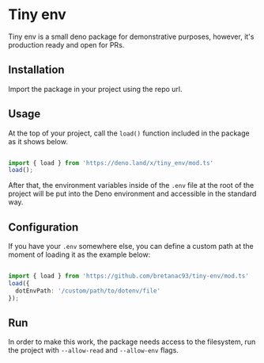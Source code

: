 # Tiny env

Tiny env is a small deno package for demonstrative purposes, however, it's production ready and open for PRs.

## Installation

Import the package in your project using the repo url.

## Usage

At the top of your project, call the `load()` function included in the package as it shows below.

```typescript

import { load } from 'https://deno.land/x/tiny_env/mod.ts'
load();

```

After that, the environment variables inside of the `.env` file at the root of the project will be put into the Deno environment and accessible in the standard way.

## Configuration

If you have your `.env` somewhere else, you can define a custom path at the moment of loading it as the example below:

```typescript

import { load } from 'https://github.com/bretanac93/tiny-env/mod.ts'
load({
  dotEnvPath: '/custom/path/to/dotenv/file'
});

```

## Run

In order to make this work, the package needs access to the filesystem, run the project with `--allow-read` and `--allow-env` flags.